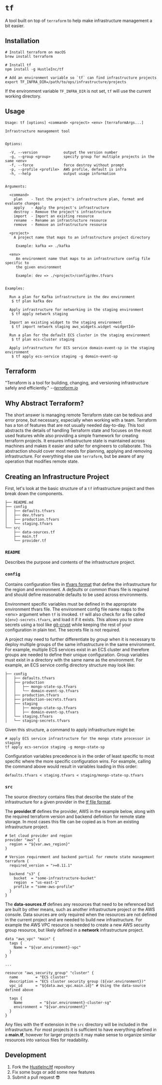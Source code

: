 # `tf`
A tool built on top of `terraform` to help make infrastructure management a bit easier.

## Installation
    # Install terraform on macOS
    brew install terraform

    # Install tf
    npm install -g HustleInc/tf

    # Add an environment variable so `tf` can find infrastructure projects
    export TF_INFRA_DIR=/path/to/ops/infrastructure/projects

If the environment variable `TF_INFRA_DIR` is not set, `tf` will use the current working directory.

## Usage

    Usage: tf [options] <command> <project> <env> [terraformArgs...]

    Infrastructure management tool


    Options:

      -V, --version            output the version number
      -g, --group <group>      specify group for multiple projects in the same <env>
      -f, --force              force destroy without prompt
      -p, --profile <profile>  AWS profile, default is infra
      -h, --help               output usage information


    Arguments:

      <command>
        plan    - Test the project's infrastructure plan, format and evaluate changes
        apply   - Apply the project's infrastructure
        destroy - Remove the project's infrastructure
        import  - Import an existing resource
        rename  - Rename an infrastructure resource
        remove  - Remove an infrastructure resource

      <project>
        A project name that maps to an infrastructure project directory

         Example: kafka => ./kafka

      <env>
         An environment name that maps to an infrastructure config file specific to
         the given environment

         Example: dev => ./<project>/config/dev.tfvars


    Examples:

      Run a plan for Kafka infrastructure in the dev environment
       $ tf plan kafka dev

      Apply infrastructure for networking in the staging environment
       $ tf apply network staging

      Import an existing widget to the staging environment
       $ tf import network staging aws_widgets.widget <widgetId>

      Run a plan for the default ECS cluster in the staging environment
       $ tf plan ecs-cluster staging

      Apply infrastructure for ECS service domain-event-sp in the staging environment
       $ tf apply ecs-service staging -g domain-event-sp

## Terraform

"Terraform is a tool for building, changing, and versioning infrastructure safely and efficiently." --<cite><a href="https://www.terraform.io/intro/index.html" target="_blank">terraform.io</a></cite>

## Why Abstract Terraform?
The short answer is managing remote Terraform state can be tedious and error prone, but necessary, especially when working with a team. Terraform has a ton of features that are not usually needed day-to-day. This tool abstracts the details of handling Terraform state and focuses on the most used features while also providing a simple framework for creating terraform projects. It ensures infrastructure state is maintained across machines and makes it easier and safer for engineers to collaborate. This abstraction should cover most needs for planning, applying and removing infrastructure. For everything else use `terraform`, but be aware of any operation that modifies remote state.

## Creating an Infrastructure Project

First, let's look at the basic structure of a `tf` infrastructure project and then break down the components.

    ├── README.md
    ├── config
    │   ├── defaults.tfvars
    │   ├── dev.tfvars
    │   ├── production.tfvars
    │   └── staging.tfvars
    └── src
        ├── data-sources.tf
        ├── main.tf
        └── provider.tf

### `README`
Describes the purpose and contents of the infrastructure project.

### `config`
Contains configuration files in [tfvars format](https://www.terraform.io/intro/getting-started/variables.html#from-a-file) that define the infrastructure for the region and environment. A *defaults* or *common* tfvars file is required and should define reasonable defaults to be used across environments.

Environment specific variables must be defined in the appropriate environment tfvars file. The environment config file name maps to the &lt;env&gt; argument when `tf` is invoked. `tf` will also check for a file called `${env}-secrets.tfvars`, and load it if it exists. This allows you to store secrets using a tool like [git-crypt](https://github.com/AGWA/git-crypt) while keeping the rest of your configuration in plain text. The secrets file is not required.

A project may need to further differentiate by *group* when it is necessary to deploy multiple groups of the same infrastructure in the same environment. For example, multiple ECS services exist in an ECS cluster and therefore groups are needed to define their unique configuration. Group variables must exist in a directory with the same name as the environment. For example, an ECS service config directory structure may look like:

    ├── config
    │   ├── defaults.tfvars
    │   ├── production
    │   │   ├── mongo-state-sp.tfvars
    │   │   └── domain-event-sp.tfvars
    │   ├── production.tfvars
    │   ├── production-secrets.tfvars
    │   ├── staging
    │   │   ├── mongo-state-sp.tfvars
    │   │   ├── domain-event-sp.tfvars
    │   └── staging.tfvars
    │   └── staging-secrets.tfvars

Given this structure, a command to apply infrastructure might be:

    # apply ECS service infrastructure for the mongo state processor in staging
    tf apply ecs-service staging -g mongo-state-sp

Configuration variables precedence is in the order of least specific to most specific where the more specific configuration wins. For example, calling the command above would result in variables loading in this order:

    defaults.tfvars < staging.tfvars < staging/mongo-state-sp.tfvars

### `src`
The source directory contains files that describe the state of the infrastructure for a given provider in the [tf file format](https://www.terraform.io/docs/configuration/syntax.html).

The **provider.tf** defines the provider, AWS in the example below, along with the required terraform version and backend definition for remote state storage. In most cases this file can be copied as is from an existing infrastructure project.

    # Set cloud provider and region
    provider "aws" {
      region = "${var.aws_region}"
    }

    # Version requirement and backend partial for remote state management
    terraform {
      required_version = ">=0.11.1"

      backend "s3" {
        bucket  = "some-infrastructure-bucket"
        region  = "us-east-1"
        profile = "some-aws-profile"
      }
    }

The **data-sources.tf** defines any resources that need to be referenced but are built by other means, such as another infrastructure project or the AWS console. Data sources are only required when the resources are not defined in the current project and are needed to build new infrastructure. For example the AWS VPC resource is needed to create a new AWS security group resource, but likely defined in a **network** infrastructure project.

    data "aws_vpc" "main" {
      tags {
        Name = "${var.environment}-vpc"
      }
    }

    ...

    resource "aws_security_group" "cluster" {
      name        = "ECS cluster"
      description = "ECS cluster security group (${var.environment})"
      vpc_id      = "${data.aws_vpc.main.id}" # Using the data-source defined above

      tags {
        Name        = "${var.environment}-cluster-sg"
        environment = "${var.environment}"
      }
    }

Any files with the tf extension in the `src` directory will be included in the infrastructure. For most projects it is sufficient to have everything defined in a **main.tf**, however for larger projects it may make sense to organize similar resources into various files for readability.

## Development
1. Fork the [HustleInc/tf](https://github.com/HustleInc/tf) repository
1. Fix some bugs or add some new features
1. Submit a pull request 😎

